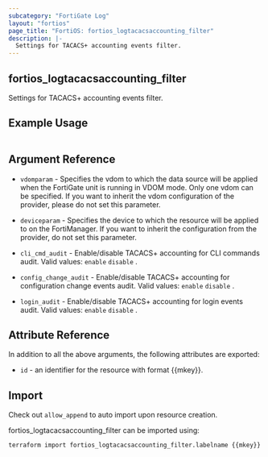 ```yaml
---
subcategory: "FortiGate Log"
layout: "fortios"
page_title: "FortiOS: fortios_logtacacsaccounting_filter"
description: |-
  Settings for TACACS+ accounting events filter.
---
```


## fortios_logtacacsaccounting_filter
Settings for TACACS+ accounting events filter.

## Example Usage

```hcl

```

## Argument Reference
* `vdomparam` - Specifies the vdom to which the data source will be applied when the FortiGate unit is running in VDOM mode. Only one vdom can be specified. If you want to inherit the vdom configuration of the provider, please do not set this parameter.
* `deviceparam` - Specifies the device to which the resource will be applied to on the FortiManager. If you want to inherit the configuration from the provider, do not set this parameter.

* `cli_cmd_audit` - Enable/disable TACACS+ accounting for CLI commands audit. Valid values: `enable` `disable` .
* `config_change_audit` - Enable/disable TACACS+ accounting for configuration change events audit. Valid values: `enable` `disable` .
* `login_audit` - Enable/disable TACACS+ accounting for login events audit. Valid values: `enable` `disable` .

## Attribute Reference

In addition to all the above arguments, the following attributes are exported:
* `id` - an identifier for the resource with format {{mkey}}.

## Import

Check out `allow_append` to auto import upon resource creation.

fortios_logtacacsaccounting_filter can be imported using:
```sh
terraform import fortios_logtacacsaccounting_filter.labelname {{mkey}}
```
